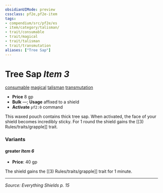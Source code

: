 ```yaml
---
obsidianUIMode: preview
cssclass: pf2e,pf2e-item
tags:
- compendium/src/pf2e/es
- item/category/talisman/
- trait/consumable
- trait/magical
- trait/talisman
- trait/transmutation
aliases: ["Tree Sap"]
---
```

# Tree Sap *Item 3*  
[consumable](consumable.md)  [magical](magical.md)  [talisman](talisman.md)  [transmutation](transmutation.md)

- **Price** 8 gp
- **Bulk** —; **Usage** affixed to a shield
- **Activate** `pf2:0` command

This waxed pouch contains thick tree sap. When activated, the face of your shield becomes incredibly sticky. For 1 round the shield gains the [[3) Rules/traits/grapple]] trait.

### Variants

#### greater *Item 6*

- **Price**: 40 gp

The shield gains the [[3) Rules/traits/grapple]] trait for 1 minute.

---
*Source: Everything Shields p. 15*